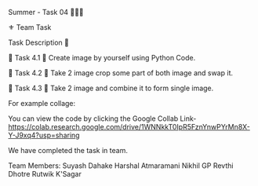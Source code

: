 
Summer - Task 04 👨🏻‍💻

⚜️ Team Task

Task Description 📄

🔅 Task 4.1
📌 Create image by yourself using Python Code.

🔅 Task 4.2
📌 Take 2 image crop some part of both image and swap it.

🔅 Task 4.3
📌 Take 2 image and combine it to form single image. 

For example collage:

You can view the code by clicking the Google Collab Link- https://colab.research.google.com/drive/1WNNkkT0IpR5FznYnwPYrMn8X-Y-J9xq4?usp=sharing

We have completed the task in team.

Team Members:
Suyash Dahake
Harshal Atmaramani
Nikhil GP
Revthi Dhotre
Rutwik K'Sagar
